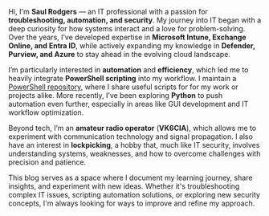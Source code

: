 Hi, I'm **Saul Rodgers** — an IT professional with a passion for **troubleshooting, automation, and security**. My journey into IT began with a deep curiosity for how systems interact and a love for problem-solving. Over the years, I’ve developed expertise in **Microsoft Intune, Exchange Online, and Entra ID**, while actively expanding my knowledge in **Defender, Purview, and Azure** to stay ahead in the evolving cloud landscape.  

I’m particularly interested in **automation** and **efficiency**, which led me to heavily integrate **PowerShell scripting** into my workflow. I maintain a [PowerShell repository](https://github.com/AGuyNotNamedJon/PowerShellScripts), where I share useful scripts for for my work or projects alike. More recently, I’ve been exploring **Python** to push automation even further, especially in areas like GUI development and IT workflow optimization.  

Beyond tech, I’m an **amateur radio operator** (**VK6CIA**), which allows me to experiment with communication technology and signal propagation. I also have an interest in **lockpicking**, a hobby that, much like IT security, involves understanding systems, weaknesses, and how to overcome challenges with precision and patience.  

This blog serves as a space where I document my learning journey, share insights, and experiment with new ideas. Whether it's troubleshooting complex IT issues, scripting automation solutions, or exploring new security concepts, I'm always looking for ways to improve and refine my approach.